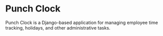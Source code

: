 # Punch Clock

Punch Clock is a Django-based application for managing employee time tracking, holidays, and other administrative tasks.